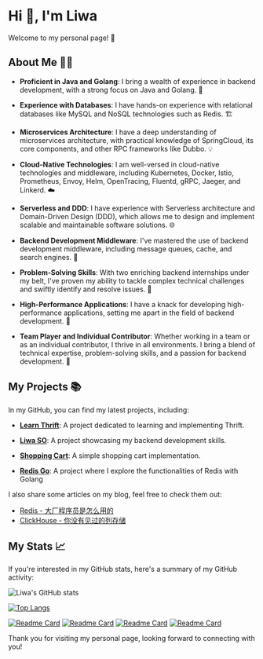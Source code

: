 # Hi 👋, I'm Liwa

Welcome to my personal page! 🎉
<!--
**Zhubaiali/Zhubaiali** is a ✨ _special_ ✨ repository because its `README.md` (this file) appears on your GitHub profile.

Here are some ideas to get you started:

- 🔭 I’m currently working on ...
- 🌱 I’m currently learning ...
- 👯 I’m looking to collaborate on ...
- 🤔 I’m looking for help with ...
- 💬 Ask me about ...
- 📫 How to reach me: ...
- 😄 Pronouns: ...
- ⚡ Fun fact: ...
-->

## About Me 🙋‍♂️

- **Proficient in Java and Golang**: I bring a wealth of experience in backend development, with a strong focus on Java and Golang. 🚀

- **Experience with Databases**: I have hands-on experience with relational databases like MySQL and NoSQL technologies such as Redis. 🏗️

- **Microservices Architecture**: I have a deep understanding of microservices architecture, with practical knowledge of SpringCloud, its core components, and other RPC frameworks like Dubbo. 💡

- **Cloud-Native Technologies**: I am well-versed in cloud-native technologies and middleware, including Kubernetes, Docker, Istio, Prometheus, Envoy, Helm, OpenTracing, Fluentd, gRPC, Jaeger, and Linkerd. ☁️

- **Serverless and DDD**: I have experience with Serverless architecture and Domain-Driven Design (DDD), which allows me to design and implement scalable and maintainable software solutions. 🌐

- **Backend Development Middleware**: I've mastered the use of backend development middleware, including message queues, cache, and search engines. 🎯

- **Problem-Solving Skills**: With two enriching backend internships under my belt, I've proven my ability to tackle complex technical challenges and swiftly identify and resolve issues. 🧠

- **High-Performance Applications**: I have a knack for developing high-performance applications, setting me apart in the field of backend development. 🌟

- **Team Player and Individual Contributor**: Whether working in a team or as an individual contributor, I thrive in all environments. I bring a blend of technical expertise, problem-solving skills, and a passion for backend development. 🎉

## My Projects 📚

In my GitHub, you can find my latest projects, including:

- **[Learn Thrift](https://github.com/Zhubaiali/learn-thrift)**: A project dedicated to learning and implementing Thrift.

- **[Liwa SO](https://github.com/Zhubaiali/liwa-so)**: A project showcasing my backend development skills.

- **[Shopping Cart](https://github.com/Zhubaiali/ShoppingCart)**: A simple shopping cart implementation.

- **[Redis Go](https://github.com/Zhubaiali/redis-go)**: A project where I explore the functionalities of Redis with Golang

I also share some articles on my blog, feel free to check them out:

- [Redis - 大厂程序员是怎么用的](https://juejin.cn/post/7200376545243807802)
- [ClickHouse - 你没有见过的列存储](https://juejin.cn/post/7200689071260680249)


## My Stats 📈

If you're interested in my GitHub stats, here's a summary of my GitHub activity:

![Liwa's GitHub stats](https://github-readme-stats.vercel.app/api?username=Zhubaiali&show_icons=true&theme=radical)

[![Top Langs](https://github-readme-stats.vercel.app/api/top-langs/?username=Zhubaiali&layout=compact)](https://github.com/anuraghazra/github-readme-stats)

[![Readme Card](https://github-readme-stats.vercel.app/api/pin/?username=Zhubaiali&repo=learn-thrift)](https://github.com/Zhubaiali/learn-thrift)
[![Readme Card](https://github-readme-stats.vercel.app/api/pin/?username=Zhubaiali&repo=liwa-so)](https://github.com/Zhubaiali/liwa-so)
[![Readme Card](https://github-readme-stats.vercel.app/api/pin/?username=Zhubaiali&repo=ShoppingCart)](https://github.com/Zhubaiali/ShoppingCart)
[![Readme Card](https://github-readme-stats.vercel.app/api/pin/?username=Zhubaiali&repo=redis-go)](https://github.com/Zhubaiali/redis-go)

Thank you for visiting my personal page, looking forward to connecting with you!


